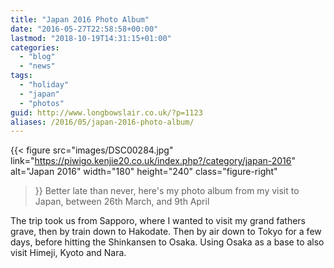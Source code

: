 ```yaml
---
title: "Japan 2016 Photo Album"
date: "2016-05-27T22:58:58+00:00"
lastmod: "2018-10-19T14:31:15+01:00"
categories: 
  - "blog"
  - "news"
tags: 
  - "holiday"
  - "japan"
  - "photos"
guid: http://www.longbowslair.co.uk/?p=1123
aliases: /2016/05/japan-2016-photo-album/
---
```


{{< figure
  src="images/DSC00284.jpg"
  link="https://piwigo.kenjie20.co.uk/index.php?/category/japan-2016"
  alt="Japan 2016"
  width="180"
  height="240"
  class="figure-right"
>}}
Better late than never, here's my photo album from my visit to Japan, between 26th March, and 9th April

The trip took us from Sapporo, where I wanted to visit my grand fathers grave, then by train down to Hakodate. Then by air down to Tokyo for a few days, before hitting the Shinkansen to Osaka. Using Osaka as a base to also visit Himeji, Kyoto and Nara.
